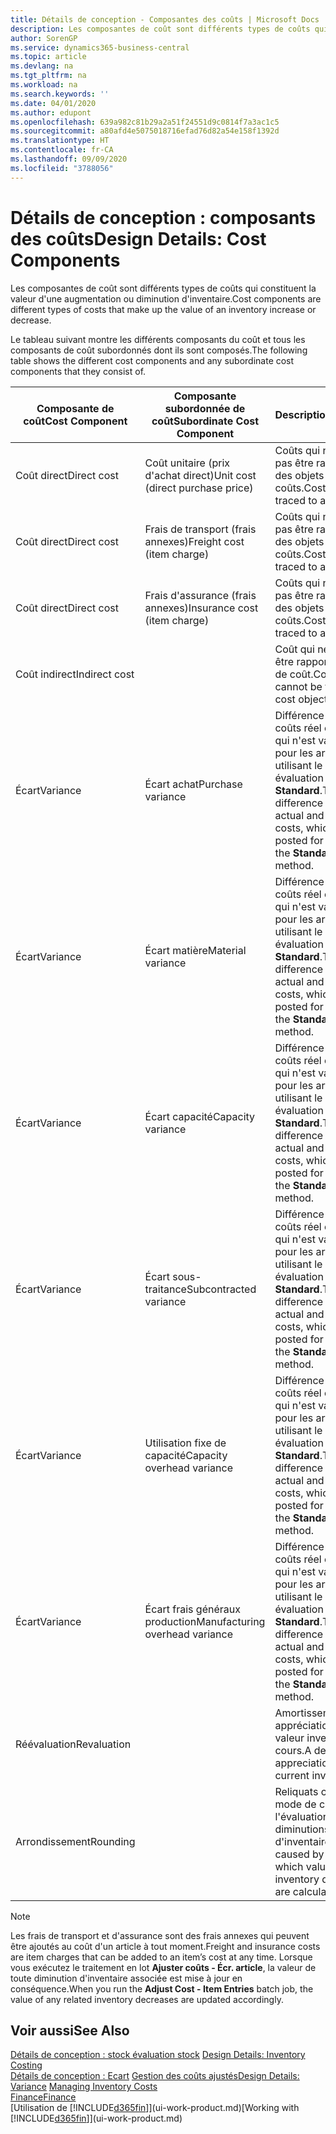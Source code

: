 ```yaml
---
title: Détails de conception - Composantes des coûts | Microsoft Docs
description: Les composantes de coût sont différents types de coûts qui constituent la valeur d'une augmentation ou diminution d'inventaire.
author: SorenGP
ms.service: dynamics365-business-central
ms.topic: article
ms.devlang: na
ms.tgt_pltfrm: na
ms.workload: na
ms.search.keywords: ''
ms.date: 04/01/2020
ms.author: edupont
ms.openlocfilehash: 639a982c81b29a2a51f24551d9c0814f7a3ac1c5
ms.sourcegitcommit: a80afd4e5075018716efad76d82a54e158f1392d
ms.translationtype: HT
ms.contentlocale: fr-CA
ms.lasthandoff: 09/09/2020
ms.locfileid: "3788056"
---
```

# <a name="design-details-cost-components"></a><span data-ttu-id="0aace-103">Détails de conception : composants des coûts</span><span class="sxs-lookup"><span data-stu-id="0aace-103">Design Details: Cost Components</span></span>
<span data-ttu-id="0aace-104">Les composantes de coût sont différents types de coûts qui constituent la valeur d'une augmentation ou diminution d'inventaire.</span><span class="sxs-lookup"><span data-stu-id="0aace-104">Cost components are different types of costs that make up the value of an inventory increase or decrease.</span></span>  

 <span data-ttu-id="0aace-105">Le tableau suivant montre les différents composants du coût et tous les composants de coût subordonnés dont ils sont composés.</span><span class="sxs-lookup"><span data-stu-id="0aace-105">The following table shows the different cost components and any subordinate cost components that they consist of.</span></span>  

|<span data-ttu-id="0aace-106">Composante de coût</span><span class="sxs-lookup"><span data-stu-id="0aace-106">Cost Component</span></span>|<span data-ttu-id="0aace-107">Composante subordonnée de coût</span><span class="sxs-lookup"><span data-stu-id="0aace-107">Subordinate Cost Component</span></span>|<span data-ttu-id="0aace-108">Description</span><span class="sxs-lookup"><span data-stu-id="0aace-108">Description</span></span>|  
|--------------------|--------------------------------|---------------------------------------|  
|<span data-ttu-id="0aace-109">Coût direct</span><span class="sxs-lookup"><span data-stu-id="0aace-109">Direct cost</span></span>|<span data-ttu-id="0aace-110">Coût unitaire (prix d'achat direct)</span><span class="sxs-lookup"><span data-stu-id="0aace-110">Unit cost (direct purchase price)</span></span>|<span data-ttu-id="0aace-111">Coûts qui ne peuvent pas être rapportés à des objets de coûts.</span><span class="sxs-lookup"><span data-stu-id="0aace-111">Cost that can be traced to a cost object.</span></span>|  
|<span data-ttu-id="0aace-112">Coût direct</span><span class="sxs-lookup"><span data-stu-id="0aace-112">Direct cost</span></span>|<span data-ttu-id="0aace-113">Frais de transport (frais annexes)</span><span class="sxs-lookup"><span data-stu-id="0aace-113">Freight cost (item charge)</span></span>|<span data-ttu-id="0aace-114">Coûts qui ne peuvent pas être rapportés à des objets de coûts.</span><span class="sxs-lookup"><span data-stu-id="0aace-114">Cost that can be traced to a cost object.</span></span>|  
|<span data-ttu-id="0aace-115">Coût direct</span><span class="sxs-lookup"><span data-stu-id="0aace-115">Direct cost</span></span>|<span data-ttu-id="0aace-116">Frais d'assurance (frais annexes)</span><span class="sxs-lookup"><span data-stu-id="0aace-116">Insurance cost (item charge)</span></span>|<span data-ttu-id="0aace-117">Coûts qui ne peuvent pas être rapportés à des objets de coûts.</span><span class="sxs-lookup"><span data-stu-id="0aace-117">Cost that can be traced to a cost object.</span></span>|  
|<span data-ttu-id="0aace-118">Coût indirect</span><span class="sxs-lookup"><span data-stu-id="0aace-118">Indirect cost</span></span>||<span data-ttu-id="0aace-119">Coût qui ne peut pas être rapporté à un objet de coût.</span><span class="sxs-lookup"><span data-stu-id="0aace-119">Cost that cannot be traced to a cost object.</span></span>|  
|<span data-ttu-id="0aace-120">Écart</span><span class="sxs-lookup"><span data-stu-id="0aace-120">Variance</span></span>|<span data-ttu-id="0aace-121">Écart achat</span><span class="sxs-lookup"><span data-stu-id="0aace-121">Purchase variance</span></span>|<span data-ttu-id="0aace-122">Différence entre les coûts réel et standard, qui n'est validée que pour les articles utilisant le mode évaluation stock **Standard**.</span><span class="sxs-lookup"><span data-stu-id="0aace-122">The difference between actual and standard costs, which is only posted for items using the **Standard** costing method.</span></span>|  
|<span data-ttu-id="0aace-123">Écart</span><span class="sxs-lookup"><span data-stu-id="0aace-123">Variance</span></span>|<span data-ttu-id="0aace-124">Écart matière</span><span class="sxs-lookup"><span data-stu-id="0aace-124">Material variance</span></span>|<span data-ttu-id="0aace-125">Différence entre les coûts réel et standard, qui n'est validée que pour les articles utilisant le mode évaluation stock **Standard**.</span><span class="sxs-lookup"><span data-stu-id="0aace-125">The difference between actual and standard costs, which is only posted for items using the **Standard** costing method.</span></span>|  
|<span data-ttu-id="0aace-126">Écart</span><span class="sxs-lookup"><span data-stu-id="0aace-126">Variance</span></span>|<span data-ttu-id="0aace-127">Écart capacité</span><span class="sxs-lookup"><span data-stu-id="0aace-127">Capacity variance</span></span>|<span data-ttu-id="0aace-128">Différence entre les coûts réel et standard, qui n'est validée que pour les articles utilisant le mode évaluation stock **Standard**.</span><span class="sxs-lookup"><span data-stu-id="0aace-128">The difference between actual and standard costs, which is only posted for items using the **Standard** costing method.</span></span>|  
|<span data-ttu-id="0aace-129">Écart</span><span class="sxs-lookup"><span data-stu-id="0aace-129">Variance</span></span>|<span data-ttu-id="0aace-130">Écart sous-traitance</span><span class="sxs-lookup"><span data-stu-id="0aace-130">Subcontracted variance</span></span>|<span data-ttu-id="0aace-131">Différence entre les coûts réel et standard, qui n'est validée que pour les articles utilisant le mode évaluation stock **Standard**.</span><span class="sxs-lookup"><span data-stu-id="0aace-131">The difference between actual and standard costs, which is only posted for items using the **Standard** costing method.</span></span>|  
|<span data-ttu-id="0aace-132">Écart</span><span class="sxs-lookup"><span data-stu-id="0aace-132">Variance</span></span>|<span data-ttu-id="0aace-133">Utilisation fixe de capacité</span><span class="sxs-lookup"><span data-stu-id="0aace-133">Capacity overhead variance</span></span>|<span data-ttu-id="0aace-134">Différence entre les coûts réel et standard, qui n'est validée que pour les articles utilisant le mode évaluation stock **Standard**.</span><span class="sxs-lookup"><span data-stu-id="0aace-134">The difference between actual and standard costs, which is only posted for items using the **Standard** costing method.</span></span>|  
|<span data-ttu-id="0aace-135">Écart</span><span class="sxs-lookup"><span data-stu-id="0aace-135">Variance</span></span>|<span data-ttu-id="0aace-136">Écart frais généraux production</span><span class="sxs-lookup"><span data-stu-id="0aace-136">Manufacturing overhead variance</span></span>|<span data-ttu-id="0aace-137">Différence entre les coûts réel et standard, qui n'est validée que pour les articles utilisant le mode évaluation stock **Standard**.</span><span class="sxs-lookup"><span data-stu-id="0aace-137">The difference between actual and standard costs, which is only posted for items using the **Standard** costing method.</span></span>|  
|<span data-ttu-id="0aace-138">Réévaluation</span><span class="sxs-lookup"><span data-stu-id="0aace-138">Revaluation</span></span>||<span data-ttu-id="0aace-139">Amortissement ou appréciation de la valeur inventaire en cours.</span><span class="sxs-lookup"><span data-stu-id="0aace-139">A depreciation or appreciation of the current inventory value.</span></span>|  
|<span data-ttu-id="0aace-140">Arrondissement</span><span class="sxs-lookup"><span data-stu-id="0aace-140">Rounding</span></span>||<span data-ttu-id="0aace-141">Reliquats créés par le mode de calcul de l'évaluation des diminutions d'inventaire.</span><span class="sxs-lookup"><span data-stu-id="0aace-141">Residuals caused by the way in which valuation of inventory decreases are calculated.</span></span>|  

> [!NOTE]  
>  <span data-ttu-id="0aace-142">Les frais de transport et d'assurance sont des frais annexes qui peuvent être ajoutés au coût d'un article à tout moment.</span><span class="sxs-lookup"><span data-stu-id="0aace-142">Freight and insurance costs are item charges that can be added to an item’s cost at any time.</span></span> <span data-ttu-id="0aace-143">Lorsque vous exécutez le traitement en lot **Ajuster coûts - Écr. article**, la valeur de toute diminution d'inventaire associée est mise à jour en conséquence.</span><span class="sxs-lookup"><span data-stu-id="0aace-143">When you run the **Adjust Cost - Item Entries** batch job, the value of any related inventory decreases are updated accordingly.</span></span>  

## <a name="see-also"></a><span data-ttu-id="0aace-144">Voir aussi</span><span class="sxs-lookup"><span data-stu-id="0aace-144">See Also</span></span>  
 <span data-ttu-id="0aace-145">[Détails de conception : stock évaluation stock](design-details-inventory-costing.md) </span><span class="sxs-lookup"><span data-stu-id="0aace-145">[Design Details: Inventory Costing](design-details-inventory-costing.md) </span></span>  
 <span data-ttu-id="0aace-146">[Détails de conception : Ecart](design-details-variance.md) [Gestion des coûts ajustés](finance-manage-inventory-costs.md)</span><span class="sxs-lookup"><span data-stu-id="0aace-146">[Design Details: Variance](design-details-variance.md) [Managing Inventory Costs](finance-manage-inventory-costs.md)</span></span>  
 [<span data-ttu-id="0aace-147">Finance</span><span class="sxs-lookup"><span data-stu-id="0aace-147">Finance</span></span>](finance.md)  
 <span data-ttu-id="0aace-148">[Utilisation de [!INCLUDE[d365fin](includes/d365fin_md.md)]](ui-work-product.md)</span><span class="sxs-lookup"><span data-stu-id="0aace-148">[Working with [!INCLUDE[d365fin](includes/d365fin_md.md)]](ui-work-product.md)</span></span>  
